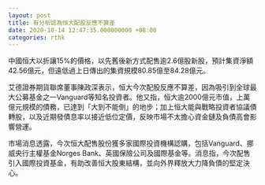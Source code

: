 ```yaml
---
layout: post
title: 有分析認為恒大配股反應不算差
date: 2020-10-14 12:47:35.000000000 +08:00
categories: rthk
---
```


中國恒大以折讓15%的價格，以先舊後新方式配售逾2.6億股新股，預計集資淨額42.56億元，但遠低過上日傳出的集資規模80.85億至84.28億元。

艾德證券期貨聯席董事陳政深表示，恒大今次配股反應不算差，因為吸引到全球最大公募基金之一Vanguard等知名投資者。他又指，恒大逾2000億元市值，上萬億元規模的債務，已達到「大到不能倒」的地步；加上恒大能與戰略投資者協議債轉股，以及近期發債息率以接近低位定價，反映市場不太擔心資金鏈及負債高會影響營運。

市場消息透露，今次恒大配售股份獲多家國際投資機構認購，包括Vanguard、挪威央行主權基金Norges Bank、英國保險公司及國際基金等。消息指，今次配售引入國際投資基金，有助改善恒大股東結構，並向外界釋放大力降負債的堅定決心。
